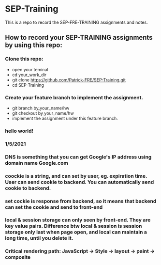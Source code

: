 # SEP-Training

This is a repo to record the SEP-FRE-TRAINING assignments and notes.

## How to record your SEP-TRAINING assignments by using this repo:

### Clone this repo:

- open your teminal
- cd your_work_dir
- git clone https://github.com/Patrick-FRE/SEP-Training.git
- cd SEP-Training

### Create your feature branch to implement the assignment.

- git branch by_your_name/hw
- git checkout by_your_name/hw
- implement the assignment under this feature branch.

### hello world!

### 1/5/2021

### DNS is something that you can get Google's IP address using domain name Google.com

### coockie is a string, and can set by user, eg. expiration time. User can send cookie to backend. You can automatically send cookie to backend.
### set cockie is response from backend, so it means that backend can set the cookie and send to front-end
### local & session storage can only seen by front-end. They are key value pairs. Difference btw local & session is session storage only last when page open, and local can maintain a long time, until you delete it.

### Critical rendering path: JavaScript -> Style -> layout -> paint -> composite
